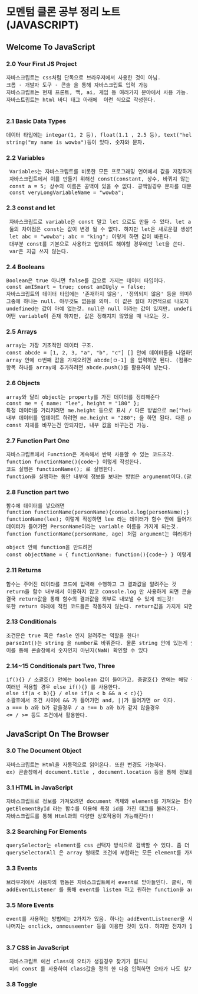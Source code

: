 # 모멘텀 클론 공부 정리 노트 (JAVASCRIPT)

## Welcome To JavaScript

### 2.0 Your First JS Project

<pre>
자바스크립트는 css처럼 단독으로 브라우저에서 사용한 것이 아님.
크롬 - 개발자 도구 - 콘솔 을 통해 자바스크립트 입력 가능
자바스크립트는 현재 프론트, 백, ai, 게임 등 여러가지 분야에서 사용 가능.   
자바스트립트는 html 바디 태그 아래에 <script src="ㅁㅁㅁ.js"></script> 이런 식으로 작성한다.
</pre>

### 2.1 Basic Data Types

<pre>
데이터 타입에는 integar(1, 2 등), float(1.1 , 2.5 등), text("hello"),   
string("my name is wowba")등이 있다. 숫자와 문자.
</pre>

### 2.2 Variables

<pre>
 Variables는 자바스크립트를 비롯한 모든 프로그래밍 언어에서 값을 저장하거나 유지하는 역할을 한다.   
 자바스크립트에서 이를 만들기 위해선 const(constant, 상수, 바뀌지 않는 값)를 사용한다.
 const a = 5; 상수의 이름은 공백이 있을 수 없다. 공백일경우 문자를 대문자로 바꾼다   
 const veryLongVariableName = "wowba";
</pre>

### 2.3 const and let

 <pre>
 자바스크립트로 variable은 const 말고 let 으로도 만들 수 있다. let a = 5;
 둘의 차이점은 const는 값이 변경 될 수 없다. 하지만 let은 새로운걸 생성할 수 있다.
 let abc = "wowba"; abc = "king"; 이렇게 하면 값이 바뀐다.   
 대부분 const를 기본으로 사용하고 업데이트 해야할 경우에만 let을 쓴다.
 var은 지금 쓰지 않는다.</pre>

### 2.4 Booleans

<pre>
Boolean은 true 아니면 false를 값으로 가지는 데이터 타입이다.
const amISmart = true; const amIUgly = false;   
자바스크립트의 데이터 타입에는 '존재하지 않음', '정의되지 않음' 등을 의미하는 것이 있음   
그중에 하나는 null. 아무것도 없음을 의미. 이 값은 절대 자연적으로 나오지 않는다. 의도적으로 표현하는 것.
undefined는 값이 아예 없는것. null은 null 이라는 값이 있지만, undefined는 값이 아예 없는것이다.
어떤 variable이 존재 하지만, 값은 정해지지 않았을 때 나오는 것.
</pre>

### 2.5 Arrays

<pre>
array는 가장 기초적인 데이터 구조.
const abcde = [1, 2, 3, "a", "b", "c"] [] 안에 데이터들을 나열하면 된다.
array 안에 ㅁ번째 값을 가져오려면 abcde[ㅁ-1] 을 입력하면 된다. (컴퓨터는 0부터 샘!)
항목 하나를 array에 추가하려면 abcde.push()를 활용하여 넣는다.
</pre>

### 2.6 Objects

<pre>
array와 달리 object는 property를 가진 데이터를 정리해준다
const me = { name: "lee", height = "180" };
특정 데이터를 가리키려면 me.height 등으로 표시 / 다른 방법으로 me["height"]
내부 데이터를 업데이트 하려면 me.height = "280"; 을 하면 된다. 다른 property 추가도 동일하게 가능.
const 자체를 바꾸는건 안되지만, 내부 값을 바꾸는건 가능.
</pre>

### 2.7 Function Part One

<pre>
자바스크립트에서 Function은 계속해서 반복 사용할 수 있는 코드조각.   
function functionName(){code~} 이렇게 작성한다.
코드 실행은 functionName(); 로 실행한다.
function을 실행하는 동안 내부에 정보를 보내는 방법은 argumenmt이다.(괄호 안에 데이터를 넣는것!)
</pre>

### 2.8 Function part two

<pre>
함수에 데이터를 넣으러면   
function functionName(personName){console.log(personName);} 
functionName(lee); 이렇게 작성하면 lee 라는 데이터가 함수 안에 들어가게 되는 것이다.
데이터가 들어가면 PersonName이라는 variable 이름을 가지게 되는것.   
function functionName(personName, age) 처럼 argument는 여러개가 들어갈 수 있다.

object 안에 function을 만드려면    
const objectName = { functionName: function(){code~} } 이렇게 작성해야 한다.</pre>

### 2.11 Returns

<pre>
함수는 주어진 데이타를 코드에 입력해 수행하고 그 결과값을 알려주는 것
return을 함수 내부에서 이용하지 않고 console.log 만 사용하게 되면 콘솔창에서만 함수의 결과값 확인 가능.
결국 return값을 통해 함수의 결과값을 외부로 내보낼 수 있게 되는것!
또한 return 아래에 적힌 코드들은 작동하지 않는다. return값을 가지게 되면 함수는 거기서 종료됨.
</pre>

### 2.13 Conditionals

<pre>
조건문은 true 혹은 fasle 인지 알려주는 역할을 한다!   
parseInt()는 string 을 number로 바꿔준다. 물론 string 안에 있는게 숫자로만 이루어져야 한다.
이를 통해 콘솔창에서 숫자인지 아닌지(NaN) 확인할 수 있다
</pre>

### 2.14~15 Conditionals part Two, Three

<pre>
if(){} / 소괄호() 안에는 boolean 값이 들어가고, 중괄호{} 안에는 해당 값일때 작동할 코드를 적어놓는다.
여러번 적용할 경우 else if(){} 를 사용한다.   
else if(a < b){} / else if(a < b && a < c){}   
소괄호에서 조건 사이에 && 가 들어가면 and, ||가 들어가면 or 이다.
a === b a와 b가 같을경우 / a !== b a와 b가 같지 않을경우
<= / >= 등도 조건에서 활용한다.
</pre>

## JavaScript On The Browser

### 3.0 The Document Object

<pre>
자바스크립트는 Html을 자동적으로 읽어온다. 또한 변경도 가능하다.
ex) 콘솔창에서 document.title , document.location 등을 통해 정보를 가져올 수 있음.
</pre>

### 3.1 HTML in JavaScript

<pre>
자바스크립트로 정보를 가져오려면 document 객체와 element를 가져오는 함수를 이용할 수 있다.
getElementById 라는 함수를 이용해 특정 id를 가진 태그를 불러온다.
자바스크립트를 통해 Html과의 다양한 상호작용이 가능해진다!!
</pre>

### 3.2 Searching For Elements

<pre>
querySelector는 element를 css 선택자 방식으로 검색할 수 있다. 좀 더 정확하게 검색 가능!
querySelectorAll 은 array 형태로 조건에 부합하는 모든 element를 가져온다.
</pre>

### 3.3 Events

<pre>
브라우저에서 사용자의 행동은 자바스크립트에서 event로 받아들인다. 클릭, 마우스 이동 등등..
addEventListener 를 통해 event를 listen 하고 원하는 function을 argument로 넣어 실행시킬 수 있다.
</pre>

### 3.5 More Events

 <pre>
event를 사용하는 방법에는 2가지가 있음. 하나는 addEventListnener을 사용한 것,   
나머지는 onclick, onmouseenter 등을 이용한 것이 있다. 하지만 전자가 깔끔한듯.
 </pre>

### 3.7 CSS in JavaScript

<pre>
 자바스크립트 에선 class에 오타가 생길경우 찾기가 힘드니 
 미리 const 를 사용하여 class값을 정의 한 다음 입력하면 오타가 나도 찾기 쉬워진다.
</pre>

### 3.8 Toggle

<pre>

</pre>
